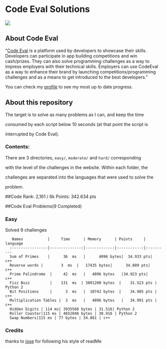 # Code Eval Solutions

<img src="http://tech.co/wp-content/uploads/2012/06/codeEval.jpg"/>

## About Code Eval



"[Code Eval](https://www.codeeval.com) is a platform used by developers to showcase their skills. Developers can participate in app building competitions and win cash/prizes. They can also solve programming challenges as a way to impress employers with their technical skills. Employers can use CodeEval as a way to enhance their brand by launching competitions/programming challenges and as a means to get introduced to the best developers."



You can check my [profile](https://www.codeeval.com/profile/bote795/) to see my most up to date progress. 





## About this repository



The target is to solve as many problems as I can, and keep the time

consumed by each script below 10 seconds (at that point the script is

interrupted by Code Eval).



### Contents:



There are 3 directories, `easy/`, `moderate/` and `hard/` corresponding

with the level of the challenges in the website. Within each folder, the 

challenges are separated into the languages that were used to solve the 

problem. 

##Code Rank: 2,161 / 6k
      Points:                   342.634 pts


##Code Eval Problems(9 Completed)

### Easy

Solved 9 challenges  

       Names           |     Time      | Memory      | Points     | language 
      :----------------|--------------:|------------:|-----------:|:---------
      Sum of Primes    |      36  ms   |	  4096 bytes|  34.933 pts|	  c++ 
      Reverse words	|        3  ms  |   17435 bytes|      34.809 pts|	  c++	
      Prime Palindrome  |     42  ms   |   4096 bytes	|34.923 pts|	  c++
      Fizz Buzz         |    131  ms  | 3891200 bytes  |    31.523 pts |   Python 2  
      Bit Positions     |      3  ms   |  10742 bytes  |    34.985 pts |   c++ 
      Multiplication Tables |  3  ms   |   4096 bytes   |   34.991 pts |   c++ 
      Hidden Digits | 114 ms| 3935560 bytes | 31.516| Python 2
      Roller Coaster|115 ms | 4652048 bytes | 30.916 | Python 2
      Swap Numbers|115 ms | 77 bytes | 34.861 | c++
  



### Credits

thanks to [jose](https://github.com/josejlm2) for following his style of readMe
